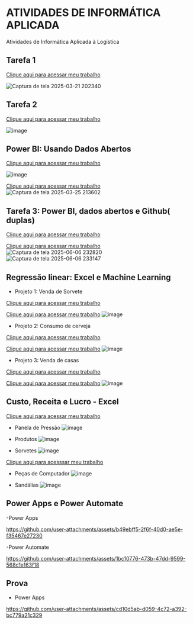 # ATIVIDADES DE INFORMÁTICA APLICADA
Atividades de Informática Aplicada à Logística
## Tarefa 1
[Clique aqui para acessar meu trabalho](https://www.canva.com/design/DAGfsda_pds/I_vLEvwjObxcAmmvRj8x0g/view?utm_content=DAGfsda_pds&utm_campaign=designshare&utm_medium=link2&utm_source=uniquelinks&utlId=h1e599a5ef9#1)

![Captura de tela 2025-03-21 202340](https://github.com/user-attachments/assets/f2b13f4a-4ae2-40cf-88ce-3c616da5c6d2)

## Tarefa 2
[Clique aqui para acessar meu trabalho](https://fatecspgov-my.sharepoint.com/:x:/r/personal/luany_paula_fatec_sp_gov_br/_layouts/15/Doc2.aspx?action=edit&sourcedoc=%7Bd3890188-3f0e-46fe-bf24-084a1b84a0bb%7D&wdOrigin=TEAMS-WEB.teamsSdk_ns.rwc&wdExp=TEAMS-TREATMENT&wdhostclicktime=1742599557876&web=1)

![image](https://github.com/user-attachments/assets/c5bab896-7933-46f2-ad98-bcb3b35a2235)

## Power BI: Usando Dados Abertos
[Clique aqui para acessar meu trabalho](https://fatecspgov.sharepoint.com/:x:/r/sites/Section_INF047.A994.N.074.146.20251/_layouts/15/Doc2.aspx?action=edit&sourcedoc=%7B17eb99ee-89ce-448d-b521-6ffb1d9a39b6%7D&wdOrigin=TEAMS-WEB.teamsSdk_ns.rwc&wdExp=TEAMS-TREATMENT&wdhostclicktime=1744331580256&web=1)

![image](https://github.com/user-attachments/assets/4b7abbc1-9a2d-456f-8f5f-d5c2f2460cf8)

[Clique aqui para acessar meu trabalho](https://app.powerbi.com/groups/ca233d33-7521-4e67-a9ef-8376b6a471d3/reports/65927726-72eb-43c1-a2d8-00dfe30a87d1/8f45ba539b8bdd2d8851?language=pt-BR&disableBranding=1&experience=power-bi)
![Captura de tela 2025-03-25 213602](https://github.com/user-attachments/assets/73c7405e-90f6-4574-87b3-580a50bcd340)

## Tarefa 3: Power BI, dados abertos e Github( duplas)
[Clique aqui para acessar meu trabalho](https://fatecspgov-my.sharepoint.com/:x:/r/personal/luany_paula_fatec_sp_gov_br/_layouts/15/Doc2.aspx?action=edit&sourcedoc=%7B779dfaaf-d763-4442-a80f-15130fac0b59%7D&wdOrigin=TEAMS-MAGLEV.teamsSdk_ns.rwc&wdExp=TEAMS-TREATMENT&wdhostclicktime=1749263245999&web=1)

[Clique aqui para acessar meu trabalho](https://fatecspgov-my.sharepoint.com/:u:/r/personal/luany_paula_fatec_sp_gov_br/Documents/Acidentes%20Rio-SP.pbix?csf=1&web=1&e=ZmvG8j)
![Captura de tela 2025-06-06 232820](https://github.com/user-attachments/assets/4dd406fc-7e68-46e5-98b2-396e986dec4d)
![Captura de tela 2025-06-06 233147](https://github.com/user-attachments/assets/8604bce3-823c-4e7b-809d-8ece900657cd)

## Regressão linear: Excel e Machine Learning
- Projeto 1: Venda de Sorvete

[Clique aqui para acessar meu trabalho](https://fatecspgov-my.sharepoint.com/:x:/g/personal/luany_paula_fatec_sp_gov_br/EReYilVKv_NBkBe-CwweEbQB982XjrQ3Q1ckEn0WG-u6Sw?email=luany.paula%40fatec.sp.gov.br&e=uWjfbr)

[Clique aqui para acessar meu trabalho](https://colab.research.google.com/drive/1trYXBzWxtIOmFyMOPUBFcGCYZA7FSTAT?usp=sharing)
![image](https://github.com/user-attachments/assets/c3f3f8f7-6d24-4746-93a4-ab6f1f0b67e6)

- Projeto 2: Consumo de cerveja

[Clique aqui para acessar meu trabalho](https://fatecspgov-my.sharepoint.com/:x:/g/personal/luany_paula_fatec_sp_gov_br/EYVDA0W9l3FFruY6b1l1peUBMU5geU9jbmCo3EC_uxWjZg?email=luany.paula%40fatec.sp.gov.br&e=e9gkbA)

[Clique aqui para acessar meu trabalho](https://colab.research.google.com/drive/1JSmlDfexJhozUVFUAk5yp2rFm0TUoypi?usp=sharing)
![image](https://github.com/user-attachments/assets/12addfde-cbb6-4c48-b011-9f258e3276ef)

- Projeto 3: Venda de casas

[Clique aqui para acessar meu trabalho](https://fatecspgov-my.sharepoint.com/:x:/g/personal/luany_paula_fatec_sp_gov_br/EWKWvAtYKVxNhvhz6zufj4YB0vqRCkA_i0BopdjFoRTYGg?email=luany.paula%40fatec.sp.gov.br&e=pfccmv)

[Clique aqui para acessar meu trabalho](https://colab.research.google.com/drive/1dI6W976mDZxvHmVDSc1spNyd4nMrhLq0?usp=sharing)
![image](https://github.com/user-attachments/assets/55994272-231f-4a93-8ce4-1c21977f3899)

## Custo, Receita e Lucro - Excel
[Clique aqui para acessar meu trabalho](https://fatecspgov-my.sharepoint.com/:x:/r/personal/luany_paula_fatec_sp_gov_br/_layouts/15/Doc.aspx?sourcedoc=%7B749FECC5-66EE-4311-A74B-AA54AC6AD939%7D&file=Graf_K_panela_sorvetes_produtos.xlsx&action=default&mobileredirect=true&DefaultItemOpen=1)
- Panela de Pressão
![image](https://github.com/user-attachments/assets/b483cdcc-0daa-4374-b722-09aa8417485b)

- Produtos
![image](https://github.com/user-attachments/assets/ed3aed94-54e1-42dc-bb44-93ea8a6802f5)

- Sorvetes
![image](https://github.com/user-attachments/assets/22a16bc9-2cb5-4c4f-8a37-4dc6df4e9347)

[Clique aqui para acesssar meu trabalho](https://fatecspgov-my.sharepoint.com/:x:/r/personal/luany_paula_fatec_sp_gov_br/_layouts/15/Doc.aspx?sourcedoc=%7BE6839E0F-1F30-4D4F-A381-07C94B13C5A8%7D&file=Graf_K_sandalias_computador.xlsx&action=default&mobileredirect=true&DefaultItemOpen=1)
- Peças de Computador
![image](https://github.com/user-attachments/assets/e353de3c-5f45-4368-acdb-add6f7470be7)

- Sandálias
![image](https://github.com/user-attachments/assets/c2e021f0-d55b-48ac-ab89-068182191c6e)

## Power Apps e Power Automate
-Power Apps

https://github.com/user-attachments/assets/b49ebff5-2f6f-40d0-ae5e-f35467e27230

-Power Automate

https://github.com/user-attachments/assets/1bc10776-473b-47dd-9599-568c1e163f18

## Prova
- Power Apps

https://github.com/user-attachments/assets/cd10d5ab-d059-4c72-a392-bc779a21c329


